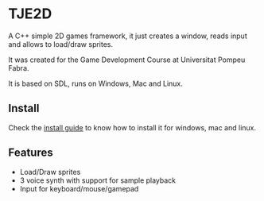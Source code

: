# TJE2D
A C++ simple 2D games framework, it just creates a window, reads input and allows to load/draw sprites.

It was created for the Game Development Course at Universitat Pompeu Fabra.

It is based on SDL, runs on Windows, Mac and Linux.

## Install

Check the [install guide](INSTALL.md) to know how to install it for windows, mac and linux.

## Features

- Load/Draw sprites
- 3 voice synth with support for sample playback
- Input for keyboard/mouse/gamepad

